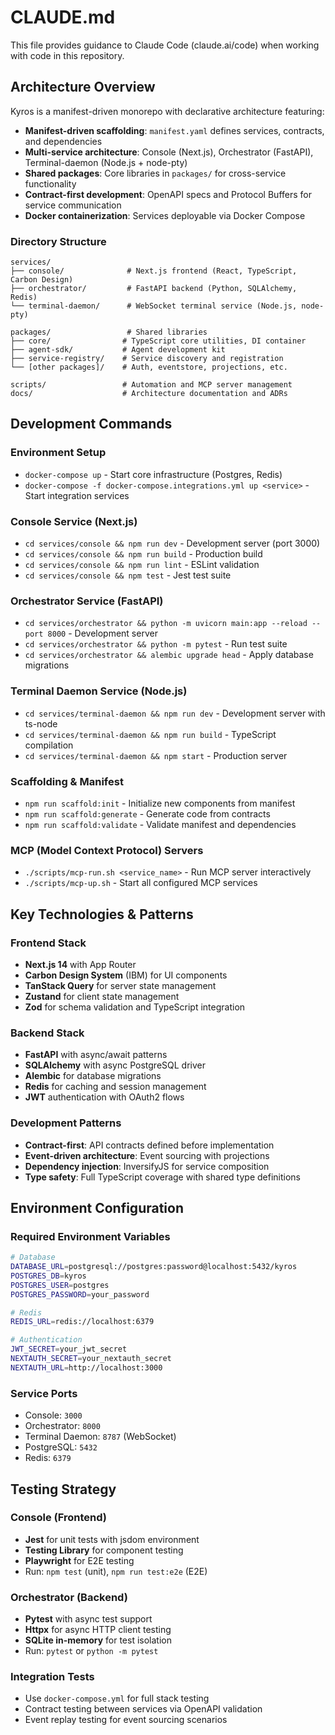 # CLAUDE.md

This file provides guidance to Claude Code (claude.ai/code) when working with code in this repository.

## Architecture Overview

Kyros is a manifest-driven monorepo with declarative architecture featuring:

- **Manifest-driven scaffolding**: `manifest.yaml` defines services, contracts, and dependencies
- **Multi-service architecture**: Console (Next.js), Orchestrator (FastAPI), Terminal-daemon (Node.js + node-pty)
- **Shared packages**: Core libraries in `packages/` for cross-service functionality
- **Contract-first development**: OpenAPI specs and Protocol Buffers for service communication
- **Docker containerization**: Services deployable via Docker Compose

### Directory Structure
```
services/
├── console/              # Next.js frontend (React, TypeScript, Carbon Design)
├── orchestrator/         # FastAPI backend (Python, SQLAlchemy, Redis)
└── terminal-daemon/      # WebSocket terminal service (Node.js, node-pty)

packages/                 # Shared libraries
├── core/                # TypeScript core utilities, DI container
├── agent-sdk/           # Agent development kit
├── service-registry/    # Service discovery and registration
└── [other packages]/    # Auth, eventstore, projections, etc.

scripts/                 # Automation and MCP server management
docs/                    # Architecture documentation and ADRs
```

## Development Commands

### Environment Setup
- `docker-compose up` - Start core infrastructure (Postgres, Redis)
- `docker-compose -f docker-compose.integrations.yml up <service>` - Start integration services

### Console Service (Next.js)
- `cd services/console && npm run dev` - Development server (port 3000)
- `cd services/console && npm run build` - Production build
- `cd services/console && npm run lint` - ESLint validation
- `cd services/console && npm test` - Jest test suite

### Orchestrator Service (FastAPI)
- `cd services/orchestrator && python -m uvicorn main:app --reload --port 8000` - Development server
- `cd services/orchestrator && python -m pytest` - Run test suite
- `cd services/orchestrator && alembic upgrade head` - Apply database migrations

### Terminal Daemon Service (Node.js)
- `cd services/terminal-daemon && npm run dev` - Development server with ts-node
- `cd services/terminal-daemon && npm run build` - TypeScript compilation
- `cd services/terminal-daemon && npm start` - Production server

### Scaffolding & Manifest
- `npm run scaffold:init` - Initialize new components from manifest
- `npm run scaffold:generate` - Generate code from contracts
- `npm run scaffold:validate` - Validate manifest and dependencies

### MCP (Model Context Protocol) Servers
- `./scripts/mcp-run.sh <service_name>` - Run MCP server interactively
- `./scripts/mcp-up.sh` - Start all configured MCP services

## Key Technologies & Patterns

### Frontend Stack
- **Next.js 14** with App Router
- **Carbon Design System** (IBM) for UI components
- **TanStack Query** for server state management
- **Zustand** for client state management
- **Zod** for schema validation and TypeScript integration

### Backend Stack
- **FastAPI** with async/await patterns
- **SQLAlchemy** with async PostgreSQL driver
- **Alembic** for database migrations
- **Redis** for caching and session management
- **JWT** authentication with OAuth2 flows

### Development Patterns
- **Contract-first**: API contracts defined before implementation
- **Event-driven architecture**: Event sourcing with projections
- **Dependency injection**: InversifyJS for service composition
- **Type safety**: Full TypeScript coverage with shared type definitions

## Environment Configuration

### Required Environment Variables
```bash
# Database
DATABASE_URL=postgresql://postgres:password@localhost:5432/kyros
POSTGRES_DB=kyros
POSTGRES_USER=postgres
POSTGRES_PASSWORD=your_password

# Redis
REDIS_URL=redis://localhost:6379

# Authentication
JWT_SECRET=your_jwt_secret
NEXTAUTH_SECRET=your_nextauth_secret
NEXTAUTH_URL=http://localhost:3000
```

### Service Ports
- Console: `3000`
- Orchestrator: `8000`
- Terminal Daemon: `8787` (WebSocket)
- PostgreSQL: `5432`
- Redis: `6379`

## Testing Strategy

### Console (Frontend)
- **Jest** for unit tests with jsdom environment
- **Testing Library** for component testing
- **Playwright** for E2E testing
- Run: `npm test` (unit), `npm run test:e2e` (E2E)

### Orchestrator (Backend)
- **Pytest** with async test support
- **Httpx** for async HTTP client testing
- **SQLite in-memory** for test isolation
- Run: `pytest` or `python -m pytest`

### Integration Tests
- Use `docker-compose.yml` for full stack testing
- Contract testing between services via OpenAPI validation
- Event replay testing for event sourcing scenarios